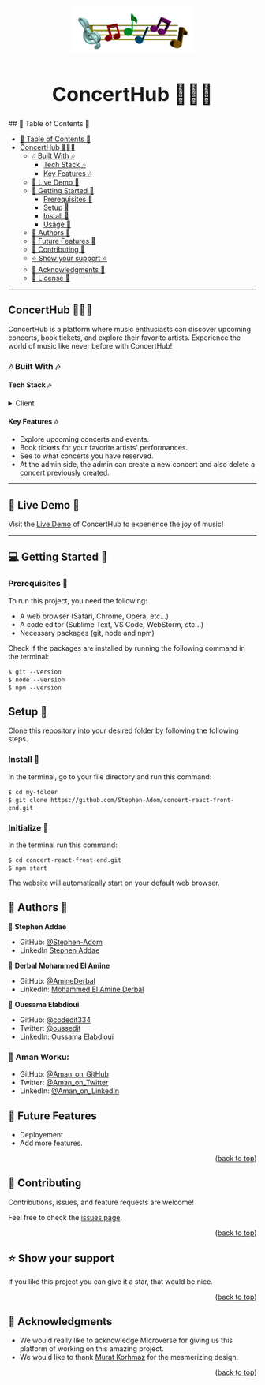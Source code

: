 <div align="center">
  <img src="./assets/music%20gif.gif" alt="ConcertHub Form" width="250">
</div>

<h1 style="text-align: center; font-size: 40px;"> ConcertHub 🎵🎤🎶 </h1>
## 🎵 Table of Contents 🎵

- [🎵 Table of Contents 🎵](#-table-of-contents-)
- [ConcertHub 🎵🎤🎶](#concerthub-)
  - [🎶 Built With 🎶](#-built-with-)
    - [Tech Stack 🎶](#tech-stack-)
    - [Key Features 🎶](#key-features-)
  - [🎸 Live Demo 🎸](#-live-demo-)
  - [🎹 Getting Started 🎹](#-getting-started-)
    - [Prerequisites 🎹](#prerequisites-)
    - [Setup 🎹](#setup-)
    - [Install 🎹](#install-)
    - [Usage 🎹](#usage-)
  - [🎷 Authors 🎷](#-authors-)
  - [🎺 Future Features 🎺](#-future-features-)
  - [🎻 Contributing 🎻](#-contributing-)
  - [⭐️ Show your support ⭐️](#️-show-your-support-)
  - [🎵 Acknowledgments 🎵](#-acknowledgments-)
  - [🎼 License 🎼](#-license-)

---

## ConcertHub 🎵🎤🎶

ConcertHub is a platform where music enthusiasts can discover upcoming concerts, book tickets, and explore their favorite artists. Experience the world of music like never before with ConcertHub!

### 🎶 Built With 🎶

#### Tech Stack 🎶

<details>
  <summary>Client</summary>
  <ul>
    <li><a href="https://reactjs.org/">React.js</a></li>
  </ul>
</details>

#### Key Features 🎶

- Explore upcoming concerts and events.
- Book tickets for your favorite artists' performances.
- See to what concerts you have reserved.
- At the admin side, the admin can create a new concert and also delete a concert previously created.

---

## 🚀 Live Demo 🎸

Visit the [Live Demo](https://www.concerthub.com) of ConcertHub to experience the joy of music!

---

## 💻 Getting Started 🎹

### Prerequisites 🎹

To run this project, you need the following:

- A web browser (Safari, Chrome, Opera, etc...)
- A code editor (Sublime Text, VS Code, WebStorm, etc...)
- Necessary packages (git, node and npm)

Check if the packages are installed by running the following command in the terminal:

```
$ git --version
$ node --version
$ npm --version
```

## Setup 🎹 

Clone this repository into your desired folder by following the following steps.

### Install 🎹
In the terminal, go to your file directory and run this command:
```
$ cd my-folder
$ git clone https://github.com/Stephen-Adom/concert-react-front-end.git
```
### Initialize 🎹

In the terminal run this command:
```
$ cd concert-react-front-end.git
$ npm start
```
The website will automatically start on your default web browser.

## 👥 Authors 🎷  <a name="authors"></a>

👤 **Stephen Addae**

- GitHub: [@Stephen-Adom](https://github.com/Stephen-Adom)
- LinkedIn [Stephen Addae](https://www.linkedin.com/in/stephen-addae/)

👤 **Derbal Mohammed El Amine**

- GitHub: [@AmineDerbal](https://github.com/AmineDerbal)
- LinkedIn: [Mohammed El Amine Derbal](https://www.linkedin.com/in/mohammed-el-amine-derbal-4038541b6/)

👤 **Oussama Elabdioui**

- GitHub: [@codedit334](https://github.com/codedit334)
- Twitter: [@oussedit](https://twitter.com/oussedit)
- LinkedIn: [Oussama Elabdioui](https://www.linkedin.com/in/oussama-elabdioui-4677a41b6/)

### 👤 **Aman Worku**:
- GitHub: [@Aman_on_GitHub](https://github.com/AmanWorku)
- Twitter: [@Aman_on_Twitter](https://twitter.com/Amexworku)
- LinkedIn: [@Aman_on_LinkedIn](https://www.linkedin.com/in/aman-worku-tsegaw/)


## 🔭 Future Features <a name="future-features"></a>

- Deployement
- Add more features.

<p align="right">(<a href="#readme-top">back to top</a>)</p>

<!-- CONTRIBUTING -->

## 🤝 Contributing <a name="contributing"></a>

Contributions, issues, and feature requests are welcome!

Feel free to check the [issues page](https://github.com/Stephen-Adom/concert-rails-back-end/issues).

<p align="right">(<a href="#readme-top">back to top</a>)</p>

<!-- SUPPORT -->

## ⭐️ Show your support <a name="support"></a>

If you like this project you can give it a star, that would be nice.

<p align="right">(<a href="#readme-top">back to top</a>)</p>

## 🙏 Acknowledgments <a name="acknowledgements"></a>

- We would really like to acknowledge Microverse for giving us this platform of working on this amazing project.
- We would like to thank [Murat Korhmaz](https://www.behance.net/gallery/26425031/Vespa-Responsive-Redesign) for the mesmerizing design.

<p align="right">(<a href="#readme-top">back to top</a>)</p>

<!-- LICENSE -->